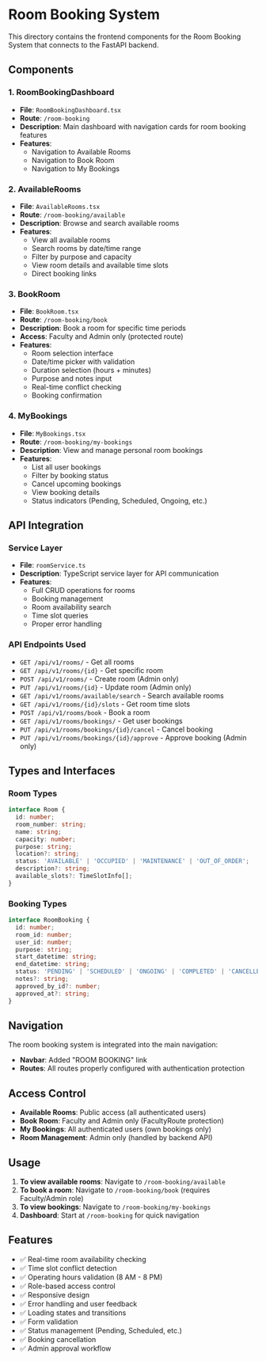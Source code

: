 # Room Booking System

This directory contains the frontend components for the Room Booking System that connects to the FastAPI backend.

## Components

### 1. RoomBookingDashboard
- **File**: `RoomBookingDashboard.tsx`
- **Route**: `/room-booking`
- **Description**: Main dashboard with navigation cards for room booking features
- **Features**:
  - Navigation to Available Rooms
  - Navigation to Book Room
  - Navigation to My Bookings

### 2. AvailableRooms
- **File**: `AvailableRooms.tsx`
- **Route**: `/room-booking/available`
- **Description**: Browse and search available rooms
- **Features**:
  - View all available rooms
  - Search rooms by date/time range
  - Filter by purpose and capacity
  - View room details and available time slots
  - Direct booking links

### 3. BookRoom
- **File**: `BookRoom.tsx`
- **Route**: `/room-booking/book`
- **Description**: Book a room for specific time periods
- **Access**: Faculty and Admin only (protected route)
- **Features**:
  - Room selection interface
  - Date/time picker with validation
  - Duration selection (hours + minutes)
  - Purpose and notes input
  - Real-time conflict checking
  - Booking confirmation

### 4. MyBookings
- **File**: `MyBookings.tsx`
- **Route**: `/room-booking/my-bookings`
- **Description**: View and manage personal room bookings
- **Features**:
  - List all user bookings
  - Filter by booking status
  - Cancel upcoming bookings
  - View booking details
  - Status indicators (Pending, Scheduled, Ongoing, etc.)

## API Integration

### Service Layer
- **File**: `roomService.ts`
- **Description**: TypeScript service layer for API communication
- **Features**:
  - Full CRUD operations for rooms
  - Booking management
  - Room availability search
  - Time slot queries
  - Proper error handling

### API Endpoints Used
- `GET /api/v1/rooms/` - Get all rooms
- `GET /api/v1/rooms/{id}` - Get specific room
- `POST /api/v1/rooms/` - Create room (Admin only)
- `PUT /api/v1/rooms/{id}` - Update room (Admin only)
- `GET /api/v1/rooms/available/search` - Search available rooms
- `GET /api/v1/rooms/{id}/slots` - Get room time slots
- `POST /api/v1/rooms/book` - Book a room
- `GET /api/v1/rooms/bookings/` - Get user bookings
- `PUT /api/v1/rooms/bookings/{id}/cancel` - Cancel booking
- `PUT /api/v1/rooms/bookings/{id}/approve` - Approve booking (Admin only)

## Types and Interfaces

### Room Types
```typescript
interface Room {
  id: number;
  room_number: string;
  name: string;
  capacity: number;
  purpose: string;
  location?: string;
  status: 'AVAILABLE' | 'OCCUPIED' | 'MAINTENANCE' | 'OUT_OF_ORDER';
  description?: string;
  available_slots?: TimeSlotInfo[];
}
```

### Booking Types
```typescript
interface RoomBooking {
  id: number;
  room_id: number;
  user_id: number;
  purpose: string;
  start_datetime: string;
  end_datetime: string;
  status: 'PENDING' | 'SCHEDULED' | 'ONGOING' | 'COMPLETED' | 'CANCELLED';
  notes?: string;
  approved_by_id?: number;
  approved_at?: string;
}
```

## Navigation

The room booking system is integrated into the main navigation:
- **Navbar**: Added "ROOM BOOKING" link
- **Routes**: All routes properly configured with authentication protection

## Access Control

- **Available Rooms**: Public access (all authenticated users)
- **Book Room**: Faculty and Admin only (FacultyRoute protection)
- **My Bookings**: All authenticated users (own bookings only)
- **Room Management**: Admin only (handled by backend API)

## Usage

1. **To view available rooms**: Navigate to `/room-booking/available`
2. **To book a room**: Navigate to `/room-booking/book` (requires Faculty/Admin role)
3. **To view bookings**: Navigate to `/room-booking/my-bookings`
4. **Dashboard**: Start at `/room-booking` for quick navigation

## Features

- ✅ Real-time room availability checking
- ✅ Time slot conflict detection  
- ✅ Operating hours validation (8 AM - 8 PM)
- ✅ Role-based access control
- ✅ Responsive design
- ✅ Error handling and user feedback
- ✅ Loading states and transitions
- ✅ Form validation
- ✅ Status management (Pending, Scheduled, etc.)
- ✅ Booking cancellation
- ✅ Admin approval workflow
